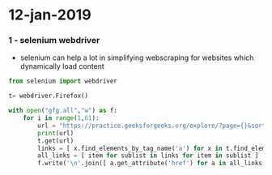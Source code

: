 # 12-jan-2019

### 1 - selenium webdriver

- selenium can help a lot in simplifying webscraping for websites which dynamically load content

```python
from selenium import webdriver

t= webdriver.Firefox()

with open("gfg.all","w") as f:
    for i in range(1,61):
        url = "https://practice.geeksforgeeks.org/explore/?page={}&sortBy=accuracy".format(i)
        print(url)
        t.get(url)
        links = [ x.find_elements_by_tag_name('a') for x in t.find_elements_by_class_name('problem-block')]
        all_links = [ item for sublist in links for item in sublist ]
        f.write('\n'.join([ a.get_attribute('href') for a in all_links if '/problems/' in a.get_attribute('href') ]))
```
